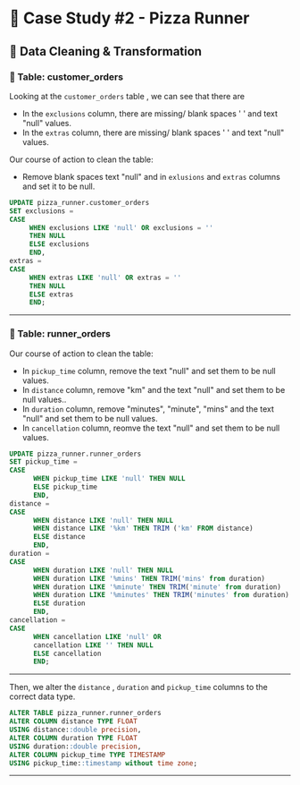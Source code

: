 # 🍕 Case Study #2 - Pizza Runner

## 🧼 Data Cleaning & Transformation

### 🔨 Table: customer_orders

Looking at the `customer_orders` table , we can see that there are
- In the `exclusions` column, there are missing/ blank spaces ' ' and text "null"  values. 
- In the `extras` column, there are missing/ blank spaces ' ' and text "null"  values.



Our course of action to clean the table:
- Remove blank spaces text "null" and  in `exlusions` and `extras` columns and set it to be null.

```sql
UPDATE pizza_runner.customer_orders
SET exclusions = 
CASE 
     WHEN exclusions LIKE 'null' OR exclusions = ''
	 THEN NULL
	 ELSE exclusions
	 END,
extras = 
CASE 
     WHEN extras LIKE 'null' OR extras = ''
	 THEN NULL
	 ELSE extras
	 END;
```
***
### 🔨 Table: runner_orders

Our course of action to clean the table:
- In `pickup_time` column, remove the text "null" and set them to be null values.
- In `distance` column, remove "km" and the text "null" and set them to be null values..
- In `duration` column, remove "minutes", "minute", "mins" and the text "null" and set them to be null values.
- In `cancellation` column, reomve the text "null" and set them to be null values.  
	
```sql
UPDATE pizza_runner.runner_orders
SET pickup_time = 
CASE
	  WHEN pickup_time LIKE 'null' THEN NULL
	  ELSE pickup_time
	  END,
distance = 
CASE 
      WHEN distance LIKE 'null' THEN NULL
	  WHEN distance LIKE '%km' THEN TRIM ('km' FROM distance)
	  ELSE distance 
	  END,
duration = 
CASE 
      WHEN duration LIKE 'null' THEN NULL
	  WHEN duration LIKE '%mins' THEN TRIM('mins' from duration)
	  WHEN duration LIKE '%minute' THEN TRIM('minute' from duration)
	  WHEN duration LIKE '%minutes' THEN TRIM('minutes' from duration)
	  ELSE duration
	  END,
cancellation = 
CASE 
      WHEN cancellation LIKE 'null' OR
	  cancellation LIKE '' THEN NULL
	  ELSE cancellation
	  END;
```
***
Then, we alter the `distance` , `duration` and `pickup_time` columns to the correct data type.
```sql	  
ALTER TABLE pizza_runner.runner_orders
ALTER COLUMN distance TYPE FLOAT
USING distance::double precision,
ALTER COLUMN duration TYPE FLOAT
USING duration::double precision,
ALTER COLUMN pickup_time TYPE TIMESTAMP
USING pickup_time::timestamp without time zone;
```	  
***
